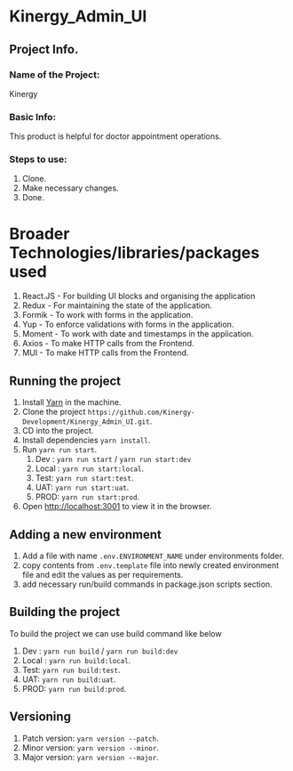 # Kinergy_Admin_UI

## Project Info.

### Name of the Project:

Kinergy

### Basic Info:

This product is helpful for doctor appointment operations.

### Steps to use:

1. Clone.
2. Make necessary changes.
3. Done.

# Broader Technologies/libraries/packages used

1. React.JS - For building UI blocks and organising the application
2. Redux - For maintaining the state of the application.
3. Formik - To work with forms in the application.
4. Yup - To enforce validations with forms in the application.
5. Moment - To work with date and timestamps in the application.
6. Axios - To make HTTP calls from the Frontend.
7. MUI - To make HTTP calls from the Frontend.

## Running the project

1. Install [Yarn](https://yarnpkg.com) in the machine.
2. Clone the project `https://github.com/Kinergy-Development/Kinergy_Admin_UI.git`.
3. CD into the project.
4. Install dependencies `yarn install`.
5. Run `yarn run start`.
    1. Dev : `yarn run start` / `yarn run start:dev`
    2. Local : `yarn run start:local`.
    3. Test: `yarn run start:test`.
    4. UAT: `yarn run start:uat`.
    5. PROD: `yarn run start:prod`.
6. Open [http://localhost:3001](http://localhost:3001) to view it in the browser.

## Adding a new environment

1. Add a file with name `.env.ENVIRONMENT_NAME` under environments folder.
2. copy contents from `.env.template` file into newly created environment file and edit the values as per requirements.
3. add necessary run/build commands in package.json scripts section.

## Building the project

To build the project we can use build command like below

1. Dev : `yarn run build` / `yarn run build:dev`
2. Local : `yarn run build:local`.
3. Test: `yarn run build:test`.
4. UAT: `yarn run build:uat`.
5. PROD: `yarn run build:prod`.

## Versioning

1. Patch version: `yarn version --patch`.
2. Minor version: `yarn version --minor`.
3. Major version: `yarn version --major`.
